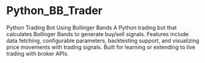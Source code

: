# Python_BB_Trader
Python Trading Bot Using Bollinger Bands A Python trading bot that calculates Bollinger Bands to generate buy/sell signals. Features include data fetching, configurable parameters, backtesting support, and visualizing price movements with trading signals. Built for learning or extending to live trading with broker APIs.
